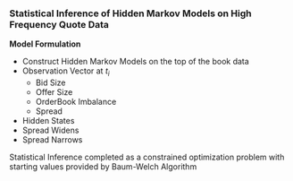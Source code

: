 ### Statistical Inference of Hidden Markov Models on High Frequency Quote Data


**Model Formulation**
- Construct Hidden Markov Models on the top of the book data
- Observation Vector at $t_i$
  - Bid Size 
  - Offer Size
  - OrderBook Imbalance
  - Spread
 - Hidden States
  - Spread Widens
  - Spread Narrows
  
  
  Statistical Inference completed as a constrained optimization problem with starting values provided by Baum-Welch Algorithm
